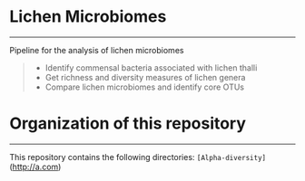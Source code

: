 # Lichen Microbiomes
---
Pipeline for the analysis of lichen microbiomes
> * Identify commensal bacteria associated with lichen thalli
> * Get richness and diversity measures of lichen genera
> * Compare lichen microbiomes and identify core OTUs
 
 
 # Organization of this repository
 ---
 This repository contains the following directories:
 `[Alpha-diversity]`(http://a.com)
 
